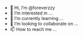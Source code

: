 - 👋 Hi, I’m @foreverzzy
- 👀 I’m interested in ...
- 🌱 I’m currently learning ...
- 💞️ I’m looking to collaborate on ...
- 📫 How to reach me ...

<!---
foreverzzy/foreverzzy is a ✨ special ✨ repository because its `README.md` (this file) appears on your GitHub profile.
You can click the Preview link to take a look at your changes.
--->
